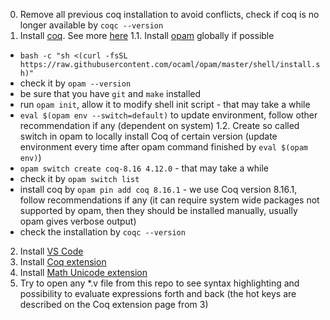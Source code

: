 0. Remove all previous coq installation to avoid conflicts, check if coq is no longer available by `coqc --version` 
1. Install [coq](coq.inria.fr). See more [here](https://coq.inria.fr/opam-using.html)
1.1. Install [opam](https://opam.ocaml.org/doc/Install.html) globally if possible
- `bash -c "sh <(curl -fsSL https://raw.githubusercontent.com/ocaml/opam/master/shell/install.sh)"`
- check it by `opam --version`
- be sure that you have `git` and `make` installed
- run `opam init`, allow it to modify shell init script - that may take a while
- `eval $(opam env --switch=default)` to update environment, follow other recommendation if any (dependent on system)
1.2. Create so called switch in opam to locally install Coq of certain version (update environment every time after opam command finished by `eval $(opam env)`)
- `opam switch create coq-8.16 4.12.0` - that may take a while
- check it by `opam switch list`
- install coq by `opam pin add coq 8.16.1` - we use Coq version 8.16.1, follow recommendations if any (it can require system wide packages not supported by opam, then they should be installed manually, usually opam gives verbose output)
- check the installation by `coqc --version`
2. Install [VS Code](https://code.visualstudio.com/)
3. Install [Coq extension](https://marketplace.visualstudio.com/items?itemName=coq-community.vscoq1)
4. Install [Math Unicode extension](https://marketplace.visualstudio.com/items?itemName=GuidoTapia2.unicode-math-vscode)
5. Try to open any *.v file from this repo to see syntax highlighting and possibility to evaluate expressions forth and back (the hot keys are described on the Coq extension page from 3)



